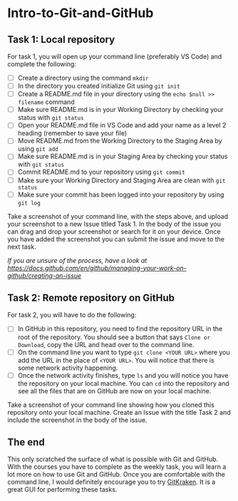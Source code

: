 # Intro-to-Git-and-GitHub

## Task 1: Local repository

For task 1, you will open up your command line (preferably VS Code) and complete the following:
- [ ] Create a directory using the command ```mkdir```
- [ ] In the directory you created initialize Git using ```git init```
- [ ] Create a README.md file in your directory using the ```echo $null >> filename``` command
- [ ] Make sure README.md is in your Working Directory by checking your status with ```git status```
- [ ] Open your README.md file in VS Code and add your name as a level 2 heading (remember to save your file)
- [ ] Move README.md from the Working Directory to the Staging Area by using ```git add```
- [ ] Make sure README.md is in your Staging Area by checking your status with ```git status```
- [ ] Commit README.md to your repository using ```git commit```
- [ ] Make sure your Working Directory and Staging Area are clean with ```git status```
- [ ] Make sure your commit has been logged into your repository by using ```git log```

Take a screenshot of your command line, with the steps above, and upload your screenshot to a new Issue titled Task 1. In the body of the issue you can drag and drop your screenshot or search for it on your device. Once you have added the screenshot you can submit the issue and move to the next task.

_If you are unsure of the process, have a look at https://docs.github.com/en/github/managing-your-work-on-github/creating-an-issue_



## Task 2: Remote repository on GitHub

For task 2, you will have to do the following:
- [ ] In GitHub in this repository, you need to find the repository URL in the root of the repository. You should see a button that says ```Clone or Download```, copy the URL and head over to the command line.
- [ ] On the command line you want to type ```git clone <YOUR URL>``` where you add the URL in the place of ```<YOUR URL>```. You will notice that there is some network activity happening.
- [ ] Once the network activity finishes, type ```ls``` and you will notice you have the repository on your local machine. You can ```cd``` into the repository and see all the files that are on GitHub are now on your local machine.

Take a screenshot of your command line showing how you cloned this repository onto your local machine. Create an Issue with the title Task 2 and include the screenshot in the body of the issue.


## The end
This only scratched the surface of what is possible with Git and GitHub. With the courses you have to complete as the weekly task, you will learn a lot more on how to use Git and GitHub. Once you are comfortable with the command line, I would definitely encourage you to try [GitKraken](https://www.gitkraken.com). It is a great GUI for performing these tasks. 